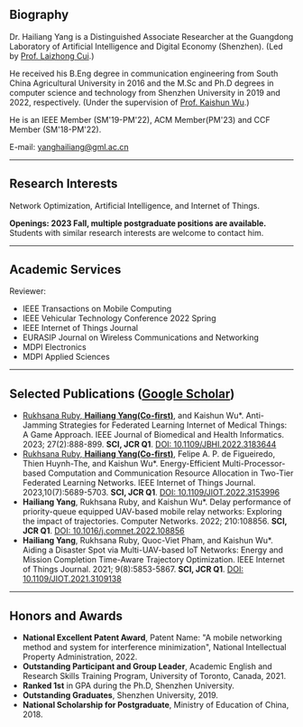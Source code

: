 ## Biography

Dr. Hailiang Yang is a Distinguished Associate Researcher at the Guangdong Laboratory of Artificial Intelligence and Digital Economy (Shenzhen). (Led by [Prof. Laizhong Cui](https://csse.szu.edu.cn/staff/cuilz/).)

He received his B.Eng degree in communication engineering from South China Agricultural University in 2016 and the M.Sc and Ph.D degrees in computer science and technology from Shenzhen University in 2019 and 2022, respectively. (Under the supervision of [Prof. Kaishun Wu](https://kaishunwu.com).)

He is an IEEE Member (SM'19-PM'22), ACM Member(PM'23) and CCF Member (SM'18-PM'22).

E-mail: [yanghailiang@gml.ac.cn](mailto:yanghailiang@gml.ac.cn)

---

## Research Interests
Network Optimization, Artificial Intelligence, and Internet of Things.

**Openings: 2023 Fall, multiple postgraduate positions are available.** Students with similar research interests are welcome to contact him.

---
## Academic Services

Reviewer:
- IEEE Transactions on Mobile Computing
- IEEE Vehicular Technology Conference 2022 Spring
- IEEE Internet of Things Journal
- EURASIP Journal on Wireless Communications and Networking
- MDPI Electronics
- MDPI Applied Sciences

---

## Selected Publications ([Google Scholar](https://scholar.google.com/citations?user=BeyrndcAAAAJ&hl=en))
- <ins>Rukhsana Ruby, **Hailiang Yang(Co-first)**</ins>, and Kaishun Wu*. Anti-Jamming Strategies for Federated Learning Internet of Medical Things: A Game Approach. IEEE Journal of Biomedical and Health Informatics. 2023; 27(2):888-899. **SCI, JCR Q1**. [DOI: 10.1109/JBHI.2022.3183644](https://doi.org/10.1109/JBHI.2022.3183644)
- <ins>Rukhsana Ruby, **Hailiang Yang(Co-first)**</ins>, Felipe A. P. de Figueiredo, Thien Huynh-The, and Kaishun Wu*. Energy-Efficient Multi-Processor-based Computation and Communication Resource Allocation in Two-Tier Federated Learning Networks. IEEE Internet of Things Journal. 2023,10(7):5689-5703. **SCI, JCR Q1**. [DOI: 10.1109/JIOT.2022.3153996](https://doi.org/10.1109/JIOT.2022.3153996)
- **Hailiang Yang**, Rukhsana Ruby, and Kaishun Wu*. Delay performance of priority-queue equipped UAV-based mobile relay networks: Exploring the impact of trajectories. Computer Networks. 2022; 210:108856. **SCI, JCR Q1**. [DOI: 10.1016/j.comnet.2022.108856](https://doi.org/10.1016/j.comnet.2022.108856)
- **Hailiang Yang**, Rukhsana Ruby, Quoc-Viet Pham, and Kaishun Wu*. Aiding a Disaster Spot via Multi-UAV-based IoT Networks: Energy and Mission Completion Time-Aware Trajectory Optimization. IEEE Internet of Things Journal. 2021; 9(8):5853-5867. **SCI, JCR Q1**. [DOI: 10.1109/JIOT.2021.3109138](https://doi.org/10.1109/JIOT.2021.3109138)

---

## Honors and Awards
- **National Excellent Patent Award**, Patent Name: "A mobile networking method and system for interference minimization", National Intellectual Property Administration, 2022.
- **Outstanding Participant and Group Leader**, Academic English and Research Skills Training Program, University of Toronto, Canada, 2021.
- **Ranked 1st** in GPA during the Ph.D, Shenzhen University.
- **Outstanding Graduates**, Shenzhen University, 2019.
- **National Scholarship for Postgraduate**, Ministry of Education of China, 2018.
